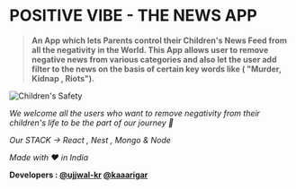 # POSITIVE  VIBE - THE NEWS APP 

>**An App which lets Parents control their Children's News Feed from all the negativity in the World. This App allows user to remove negative news from various categories and also let the user add filter to the news on the basis of certain key words like ( "Murder, Kidnap , Riots").**

![Children's Safety](https://i1.wp.com/blog.securly.com/wp-content/uploads/2018/07/securly-7-tips-on-keeping-your-child-safe-online.jpg?resize=676%2C386&ssl=1)



*We welcome all the users who want to remove negativity from their children's life to be the part of our journey :rocket:*

*Our STACK -> React , Nest , Mongo & Node*

*Made with :heart: in India* 

**Developers : [@ujjwal-kr](https://github.com/ujjwal-kr) [@kaaarigar](https://github.com/kaaarigar)**
